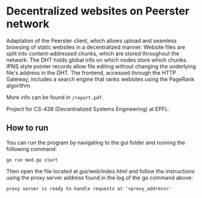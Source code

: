 # Decentralized websites on Peerster network
Adaptation of the Peerster client, which allows upload and seamless browsing of static websites in a decentralized manner. Website files are split into content-addressed chunks, which are stored throughout the network. The DHT holds global info on which nodes store which chunks. IPNS style pointer records allow file editing without changing the underlying file's address in the DHT. The frontend, accessed through the HTTP Gateway, includes a search engine that ranks websites using the PageRank algorithm.

More info can be found in `/report.pdf`.

Project for CS-438 (Decentralized Systems Engineering) at EPFL.

## How to run
You can run the program by navigating to the gui folder and running the following command:
```console
go run mod.go start
```

Then open the file located at _gui/web/index.html_ and follow the instructions using the proxy server address found in the log of the go command above:
```console
proxy server is ready to handle requests at '<proxy_address>'
```

